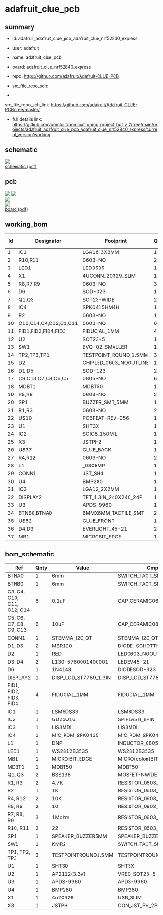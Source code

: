 # adafruit_clue_pcb
 
## summary 
* id: adafruit_adafruit_clue_pcb_adafruit_clue_nrf52840_express
* user: adafruit
* name: adafruit_clue_pcb
* board: adafruit_clue_nrf52840_express
* repo: https://github.com/adafruit/Adafruit-CLUE-PCB



* src_file_repo_sch: 
*
 src_file_repo_sch_link: https://github.com/adafruit/Adafruit-CLUE-PCB/tree/master/
* full details link: https://github.com/oomlout/oomlout_oomp_project_bot_v_2/tree/main/projects/adafruit_adafruit_clue_pcb_adafruit_clue_nrf52840_express/current_version/working  

## schematic  
![](working_schematic_600.png)  
[schematic (pdf)](working_schematic.pdf)  

## pcb  
![](working_3d_600.png) 
![](working_3d_front_600.png)  
![](working_3d_back_600.png)  
![](working_600.png)  
[board (pdf)](working.pdf)  

## working_bom
| Id | Designator | Footprint | Quantity | Designation | Supplier and ref |  | None | 
| --- | --- | --- | --- | --- | --- | --- | --- | 
| 1 | IC1 | LGA16_3X3MM | 1 | LSM6DS33 |  |  | [''] | 
| 2 | R10,R11 | 0603-NO | 2 | 22 |  |  | [''] | 
| 3 | LED1 | LED3535 | 1 | WS2812B3535 |  |  | [''] | 
| 4 | X1 | 4UCONN_20329_SLIM | 1 | 4u20329 |  |  | [''] | 
| 5 | R8,R7,R9 | 0603-NO | 3 | 1Mohm |  |  | [''] | 
| 6 | D6 | SOD-323 | 1 | 1N4148 |  |  | [''] | 
| 7 | Q1,Q3 | SOT23-WIDE | 2 | BSS138 |  |  | [''] | 
| 8 | IC4 | SPK0415HM4H | 1 | MIC_PDM |  |  | [''] | 
| 9 | R2 | 0603-NO | 1 | 1K |  |  | [''] | 
| 10 | C10,C14,C4,C12,C3,C11 | 0603-NO | 6 | 0.1uF |  |  | [''] | 
| 11 | FID1,FID2,FID4,FID3 | FIDUCIAL_1MM | 4 | FIDUCIAL_1MM |  |  | [''] | 
| 12 | U2 | SOT23-5 | 1 | AP2112(3.3V) |  |  | [''] | 
| 13 | SW1 | EVQ-Q2_SMALLER | 1 | KMR2 |  |  | [''] | 
| 14 | TP2,TP3,TP1 | TESTPOINT_ROUND_1.5MM | 3 |  |  |  | [''] | 
| 15 | D2 | CHIPLED_0603_NOOUTLINE | 1 | RED |  |  | [''] | 
| 16 | D1,D5 | SOD-123 | 2 | MBR120 |  |  | [''] | 
| 17 | C9,C13,C7,C8,C6,C5 | 0805-NO | 6 | 10uF |  |  | [''] | 
| 18 | MDBT1 | MDBT50 | 1 | MDBT50 |  |  | [''] | 
| 19 | R5,R6 | 0603-NO | 2 | 10 |  |  | [''] | 
| 20 | SP1 | BUZZER_SMT_5MM | 1 | SPEAKER_BUZZER5MM |  |  | [''] | 
| 21 | R1,R3 | 0603-NO | 2 | 4.7K |  |  | [''] | 
| 22 | U$10 | PCBFEAT-REV-056 | 1 |  |  |  | [''] | 
| 23 | U1 | SHT3X | 1 | SHT30 |  |  | [''] | 
| 24 | IC2 | SOIC8_150MIL | 1 | GD25Q16 |  |  | [''] | 
| 25 | X3 | JSTPH2 | 1 | JSTPH |  |  | [''] | 
| 26 | U$37 | CLUE_BACK | 1 |  |  |  | [''] | 
| 27 | R4,R12 | 0603-NO | 2 | 10K |  |  | [''] | 
| 28 | L1 | _0805MP | 1 | DNP |  |  | [''] | 
| 29 | CONN1 | JST_SH4 | 1 | STEMMA_I2C_QT |  |  | [''] | 
| 30 | U4 | BMP280 | 1 | BMP280 |  |  | [''] | 
| 31 | IC3 | LGA12_2X2MM | 1 | LIS3MDL |  |  | [''] | 
| 32 | DISPLAY2 | TFT_1.3IN_240X240_24P | 1 | DISP_LCD_ST7789_1.3IN |  |  | [''] | 
| 33 | U3 | APDS-9960 | 1 | APDS-9960 |  |  | [''] | 
| 34 | BTNB0,BTNA0 | 6MMX6MM_TACTILE_SMT | 2 | 6mm |  |  | [''] | 
| 35 | U$52 | CLUE_FRONT | 1 |  |  |  | [''] | 
| 36 | D4,D3 | EVERLIGHT_45-21 | 2 | L130-5780001400001 |  |  | [''] | 
| 37 | MB1 | MICROBIT_EDGE | 1 | MICRO:BIT_EDGE |  |  | [''] | 


## bom_schematic
| Ref | Qnty | Value | Cmp name | Footprint | Description | Vendor | DNP | 
| --- | --- | --- | --- | --- | --- | --- | --- | 
| BTNA0 | 1 | 6mm | SWITCH_TACT_SMT_6MM | working:6MMX6MM_TACTILE_SMT |  |  |  | 
| BTNB0 | 1 | 6mm | SWITCH_TACT_SMT_6MM | working:6MMX6MM_TACTILE_SMT |  |  |  | 
| C3, C4, C10, C11, C12, C14 | 6 | 0.1uF | CAP_CERAMIC0603_NO | working:0603-NO |  |  |  | 
| C5, C6, C7, C8, C9, C13 | 6 | 10uF | CAP_CERAMIC0805-NOOUTLINE | working:0805-NO |  |  |  | 
| CONN1 | 1 | STEMMA_I2C_QT | STEMMA_I2C_QT | working:JST_SH4 |  |  |  | 
| D1, D5 | 2 | MBR120 | DIODE-SCHOTTKYSOD-123 | working:SOD-123 |  |  |  | 
| D2 | 1 | RED | LED0603_NOOUTLINE | working:CHIPLED_0603_NOOUTLINE |  |  |  | 
| D3, D4 | 2 | L130-5780001400001 | LEDEV45-21 | working:EVERLIGHT_45-21 |  |  |  | 
| D6 | 1 | 1N4148 | DIODESOD-323 | working:SOD-323 |  |  |  | 
| DISPLAY2 | 1 | DISP_LCD_ST7789_1.3IN | DISP_LCD_ST7789_1.3IN | working:TFT_1.3IN_240X240_24P |  |  |  | 
| FID1, FID2, FID3, FID4 | 4 | FIDUCIAL_1MM | FIDUCIAL_1MM | working:FIDUCIAL_1MM |  |  |  | 
| IC1 | 1 | LSM6DS33 | LSM6DS33 | working:LGA16_3X3MM |  |  |  | 
| IC2 | 1 | GD25Q16 | SPIFLASH_8PIN | working:SOIC8_150MIL |  |  |  | 
| IC3 | 1 | LIS3MDL | LIS3MDL | working:LGA12_2X2MM |  |  |  | 
| IC4 | 1 | MIC_PDM_SPK0415 | MIC_PDM_SPK0415 | working:SPK0415HM4H |  |  |  | 
| L1 | 1 | DNP | INDUCTOR_0805MP | working:_0805MP |  |  |  | 
| LED1 | 1 | WS2812B3535 | WS2812B3535 | working:LED3535 |  |  |  | 
| MB1 | 1 | MICRO:BIT_EDGE | MICRO{colon}BIT_EDGE | working:MICROBIT_EDGE |  |  |  | 
| MDBT1 | 1 | MDBT50 | MDBT50 | working:MDBT50 |  |  |  | 
| Q1, Q3 | 2 | BSS138 | MOSFET-NWIDE | working:SOT23-WIDE |  |  |  | 
| R1, R3 | 2 | 4.7K | RESISTOR_0603_NOOUT | working:0603-NO |  |  |  | 
| R2 | 1 | 1K | RESISTOR_0603_NOOUT | working:0603-NO |  |  |  | 
| R4, R12 | 2 | 10K | RESISTOR_0603_NOOUT | working:0603-NO |  |  |  | 
| R5, R6 | 2 | 10 | RESISTOR_0603_NOOUT | working:0603-NO |  |  |  | 
| R7, R8, R9 | 3 | 1Mohm | RESISTOR_0603_NOOUT | working:0603-NO |  |  |  | 
| R10, R11 | 2 | 22 | RESISTOR_0603_NOOUT | working:0603-NO |  |  |  | 
| SP1 | 1 | SPEAKER_BUZZER5MM | SPEAKER_BUZZER5MM | working:BUZZER_SMT_5MM |  |  |  | 
| SW1 | 1 | KMR2 | SWITCH_TACT_SMT_EVQQ2_SMALL | working:EVQ-Q2_SMALLER |  |  |  | 
| TP1, TP2, TP3 | 3 | TESTPOINTROUND1.5MM | TESTPOINTROUND1.5MM | working:TESTPOINT_ROUND_1.5MM |  |  |  | 
| U1 | 1 | SHT30 | SHT3X | working:SHT3X |  |  |  | 
| U2 | 1 | AP2112(3.3V) | VREG_SOT23-5 | working:SOT23-5 |  |  |  | 
| U3 | 1 | APDS-9960 | APDS-9960 | working:APDS-9960 |  |  |  | 
| U4 | 1 | BMP280 | BMP280 | working:BMP280 |  |  |  | 
| X1 | 1 | 4u20329 | USB_SLIM | working:4UCONN_20329_SLIM |  |  |  | 
| X3 | 1 | JSTPH | CON_JST_PH_2PIN | working:JSTPH2 |  |  |  | 



